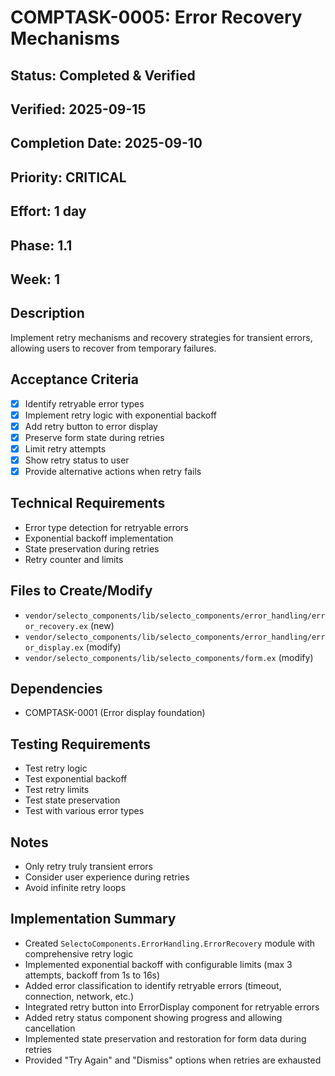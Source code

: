 # COMPTASK-0005: Error Recovery Mechanisms

## Status: Completed & Verified
## Verified: 2025-09-15
## Completion Date: 2025-09-10
## Priority: CRITICAL
## Effort: 1 day
## Phase: 1.1
## Week: 1

## Description
Implement retry mechanisms and recovery strategies for transient errors, allowing users to recover from temporary failures.

## Acceptance Criteria
- [x] Identify retryable error types
- [x] Implement retry logic with exponential backoff
- [x] Add retry button to error display
- [x] Preserve form state during retries
- [x] Limit retry attempts
- [x] Show retry status to user
- [x] Provide alternative actions when retry fails

## Technical Requirements
- Error type detection for retryable errors
- Exponential backoff implementation
- State preservation during retries
- Retry counter and limits

## Files to Create/Modify
- `vendor/selecto_components/lib/selecto_components/error_handling/error_recovery.ex` (new)
- `vendor/selecto_components/lib/selecto_components/error_handling/error_display.ex` (modify)
- `vendor/selecto_components/lib/selecto_components/form.ex` (modify)

## Dependencies
- COMPTASK-0001 (Error display foundation)

## Testing Requirements
- Test retry logic
- Test exponential backoff
- Test retry limits
- Test state preservation
- Test with various error types

## Notes
- Only retry truly transient errors
- Consider user experience during retries
- Avoid infinite retry loops

## Implementation Summary
- Created `SelectoComponents.ErrorHandling.ErrorRecovery` module with comprehensive retry logic
- Implemented exponential backoff with configurable limits (max 3 attempts, backoff from 1s to 16s)
- Added error classification to identify retryable errors (timeout, connection, network, etc.)
- Integrated retry button into ErrorDisplay component for retryable errors
- Added retry status component showing progress and allowing cancellation
- Implemented state preservation and restoration for form data during retries
- Provided "Try Again" and "Dismiss" options when retries are exhausted